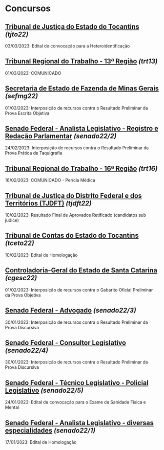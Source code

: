 # Concursos

## [Tribunal de Justiça do Estado do Tocantins](./tjto22/) *(tjto22)*
03/03/2023: Edital de convocação para a Heteroidentificação

## [Tribunal Regional do Trabalho - 13ª Região](./trt13/) *(trt13)*
01/03/2023: COMUNICADO

## [Secretaria de Estado de Fazenda de Minas Gerais](./sefmg22/) *(sefmg22)*
01/03/2023: Interposição de recursos contra o Resultado Preliminar da Prova Escrita Objetiva

## [Senado Federal - Analista Legislativo - Registro e Redação Parlamentar](./senado22-2/) *(senado22/2)*
24/02/2023: Interposição de recursos contra o Resultado Preliminar da Prova Prática de Taquigrafia

## [Tribunal Regional do Trabalho - 16ª Região](./trt16/) *(trt16)*
16/02/2023: COMUNICADO - Perícia Médica

## [Tribunal de Justiça do Distrito Federal e dos Territórios (TJDFT)](./tjdft22/) *(tjdft22)*
10/02/2023: Resultado Final de Aprovados Retificado (candidatos sub judice)

## [Tribunal de Contas do Estado do Tocantins](./tceto22/) *(tceto22)*
10/02/2023: Edital de Homologação

## [Controladoria-Geral do Estado de Santa Catarina](./cgesc22/) *(cgesc22)*
01/02/2023: Interposição de recursos contra o Gabarito Oficial Preliminar da Prova Objetiva

## [Senado Federal - Advogado](./senado22-3/) *(senado22/3)*
30/01/2023: Interposição de recursos contra o Resultado Preliminar da Prova Discursiva

## [Senado Federal - Consultor Legislativo](./senado22-4/) *(senado22/4)*
30/01/2023: Interposição de recursos contra o Resultado Preliminar da Prova Discursiva

## [Senado Federal - Técnico Legislativo - Policial Legislativo](./senado22-5/) *(senado22/5)*
24/01/2023: Edital de convocação para o Exame de Sanidade Física e Mental

## [Senado Federal - Analista Legislativo - diversas especialidades](./senado22-1/) *(senado22/1)*
17/01/2023: Edital de Homologação
